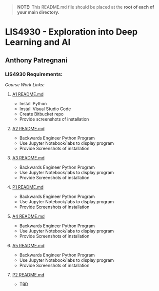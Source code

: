 > **NOTE:** This README.md file should be placed at the **root of each of your main directory.**

# LIS4930 - Exploration into Deep Learning and AI

## Anthony Patregnani

### LIS4930 Requirements:

*Course Work Links:*

1. [A1 README.md](a1/README.md "My A1 README.md file")
    - Install Python
    - Install Visual Studio Code
    - Create Bitbucket repo
    - Provide screenshots of installation

2. [A2 README.md](a2/README.md "My A2 README.md file")
    - Backwards Engineer Python Program
    - Use Jupyter Notebook/labs to display program
    - Provide Screenshots of installation
    
3. [A3 README.md](a3/README.md "My A3 README.md file")
    - Backwards Engineer Python Program
    - Use Jupyter Notebook/labs to display program
    - Provide Screenshots of installation
4. [P1 README.md](p1/README.md "My P1 README.md file")
    - Backwards Engineer Python Program
    - Use Jupyter Notebook/labs to display program
    - Provide Screenshots of installation
5. [A4 README.md](a4/README.md "My A4 README.md file")
    - Backwards Engineer Python Program
    - Use Jupyter Notebook/labs to display program
    - Provide Screenshots of installation
6. [A5 README.md](a5/README.md "My A5 README.md file")
    - Backwards Engineer Python Program
    - Use Jupyter Notebook/labs to display program
    - Provide Screenshots of installation
7. [P2 README.md](p2/README.md "My P2 README.md file")
    - TBD